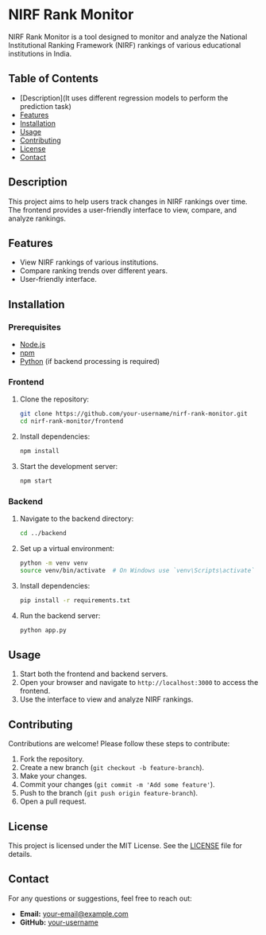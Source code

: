 # NIRF Rank Monitor

NIRF Rank Monitor is a tool designed to monitor and analyze the National Institutional Ranking Framework (NIRF) rankings of various educational institutions in India.

## Table of Contents

- [Description](It uses different regression models to perform the prediction task)
- [Features](#features)
- [Installation](#installation)
- [Usage](#usage)
- [Contributing](#contributing)
- [License](#license)
- [Contact](#contact)

## Description

This project aims to help users track changes in NIRF rankings over time. The frontend provides a user-friendly interface to view, compare, and analyze rankings.

## Features

- View NIRF rankings of various institutions.
- Compare ranking trends over different years.
- User-friendly interface.

## Installation

### Prerequisites

- [Node.js](https://nodejs.org/)
- [npm](https://www.npmjs.com/)
- [Python](https://www.python.org/) (if backend processing is required)

### Frontend

1. Clone the repository:
    ```bash
    git clone https://github.com/your-username/nirf-rank-monitor.git
    cd nirf-rank-monitor/frontend
    ```

2. Install dependencies:
    ```bash
    npm install
    ```

3. Start the development server:
    ```bash
    npm start
    ```

### Backend

1. Navigate to the backend directory:
    ```bash
    cd ../backend
    ```

2. Set up a virtual environment:
    ```bash
    python -m venv venv
    source venv/bin/activate  # On Windows use `venv\Scripts\activate`
    ```

3. Install dependencies:
    ```bash
    pip install -r requirements.txt
    ```

4. Run the backend server:
    ```bash
    python app.py
    ```

## Usage

1. Start both the frontend and backend servers.
2. Open your browser and navigate to `http://localhost:3000` to access the frontend.
3. Use the interface to view and analyze NIRF rankings.

## Contributing

Contributions are welcome! Please follow these steps to contribute:

1. Fork the repository.
2. Create a new branch (`git checkout -b feature-branch`).
3. Make your changes.
4. Commit your changes (`git commit -m 'Add some feature'`).
5. Push to the branch (`git push origin feature-branch`).
6. Open a pull request.

## License

This project is licensed under the MIT License. See the [LICENSE](LICENSE) file for details.

## Contact

For any questions or suggestions, feel free to reach out:

- **Email:** your-email@example.com
- **GitHub:** [your-username](https://github.com/your-username)

